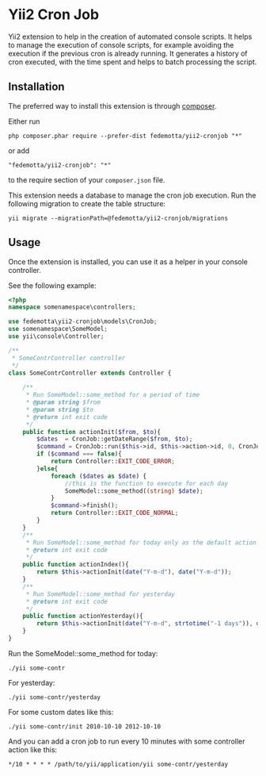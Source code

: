 Yii2 Cron Job
=============
Yii2 extension to help in the creation of automated console scripts. It helps to manage the execution of console scripts, for example avoiding the execution if the previous cron is already running. It generates a history of cron executed, with the time spent and helps to batch processing the script.

Installation
------------

The preferred way to install this extension is through [composer](http://getcomposer.org/download/).

Either run

```
php composer.phar require --prefer-dist fedemotta/yii2-cronjob "*"
```

or add

```
"fedemotta/yii2-cronjob": "*"
```

to the require section of your `composer.json` file.

This extension needs a database to manage the cron job execution. Run the following migration to create the table structure:

```
yii migrate --migrationPath=@fedemotta/yii2-cronjob/migrations
```

Usage
-----

Once the extension is installed, you can use it as a helper in your console controller.

See the following example:

```php
<?php
namespace somenamespace\controllers;

use fedemotta\yii2-cronjob\models\CronJob;
use somenamespace\SomeModel;
use yii\console\Controller;

/**
 * SomeContrController controller
 */
class SomeContrController extends Controller {
 
    /**
     * Run SomeModel::some_method for a period of time
     * @param string $from
     * @param string $to
     * @return int exit code
     */
    public function actionInit($from, $to){
        $dates  = CronJob::getDateRange($from, $to);
        $command = CronJob::run($this->id, $this->action->id, 0, CronJob::countDateRange($dates));
        if ($command === false){
            return Controller::EXIT_CODE_ERROR;
        }else{
            foreach ($dates as $date) {
                //this is the function to execute for each day
                SomeModel::some_method((string) $date);
            }
            $command->finish();
            return Controller::EXIT_CODE_NORMAL;
        }
    }
    /**
     * Run SomeModel::some_method for today only as the default action
     * @return int exit code
     */
    public function actionIndex(){
        return $this->actionInit(date("Y-m-d"), date("Y-m-d"));
    }
    /**
     * Run SomeModel::some_method for yesterday
     * @return int exit code
     */
    public function actionYesterday(){
        return $this->actionInit(date("Y-m-d", strtotime("-1 days")), date("Y-m-d", strtotime("-1 days")));
    }
}
```

Run the SomeModel::some_method for today:
```
./yii some-contr
```
For yesterday:
```
./yii some-contr/yesterday
```
For some custom dates like this:
```
./yii some-contr/init 2010-10-10 2012-10-10
```

And you can add a cron job to run every 10 minutes with some controller action like this:
```
*/10 * * * * /path/to/yii/application/yii some-contr/yesterday
```

